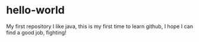# hello-world
My first repository
I like java, this is my first time to learn github, I hope I can find a good job, fighting!

